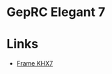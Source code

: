 # GepRC Elegant 7

# Links
- [Frame KHX7](https://web.archive.org/web/20201130134418/https://geprc.com/product/gep-khx7-elegant-frame/)
